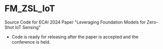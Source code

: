 # FM_ZSL_IoT
Source Code for ECAI 2024 Paper "Leveraging Foundation Models for Zero-Shot IoT Sensing"
- Code is ready for releasing after the paper is accepted and the conference is held.
